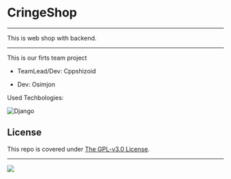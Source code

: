 # CringeShop
---

This is web shop with backend.

---
This is our firts team project


* TeamLead/Dev: Cppshizoid

* Dev: Osimjon

Used Techbologies:

![Django](https://img.shields.io/badge/django-%23092E20.svg?style=for-the-badge&logo=django&logoColor=white)

## License

This repo is covered under [The GPL-v3.0 License](LICENSE).

---
![](https://img.shields.io/tokei/lines/github/cppshizoidS/CringeShop)
